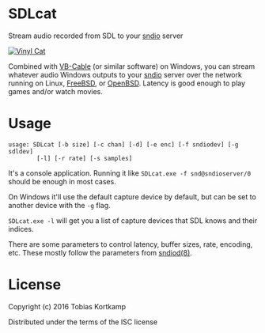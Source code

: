 # SDLcat

Stream audio recorded from SDL to your [sndio] server

[![Vinyl Cat](https://img.youtube.com/vi/K7dcSr04G8s/0.jpg)](https://www.youtube.com/watch?v=K7dcSr04G8s)

Combined with [VB-Cable] (or similar software) on Windows, you can
stream whatever audio Windows outputs to your [sndio] server over the
network running on Linux, [FreeBSD], or [OpenBSD].  Latency is good
enough to play games and/or watch movies.

[VB-Cable]: http://vb-audio.pagesperso-orange.fr/Cable/
[sndio]: http://www.sndio.org/
[FreeBSD]: https://www.freebsd.org/
[OpenBSD]: https://www.openbsd.org/

# Usage

```
usage: SDLcat [-b size] [-c chan] [-d] [-e enc] [-f sndiodev] [-g sdldev]
        [-l] [-r rate] [-s samples]
```

It's a console application.  Running it like `SDLcat.exe -f
snd@sndioserver/0` should be enough in most cases.

On Windows it'll use the default capture device by default, but can
be set to another device with the `-g` flag.

`SDLcat.exe -l` will get you a list of capture devices that SDL knows
and their indices.

There are some parameters to control latency, buffer sizes, rate,
encoding, etc.  These mostly follow the parameters from [sndiod(8)].

[sndiod(8)]: http://man.openbsd.org/sndiod.8

# License

Copyright (c) 2016 Tobias Kortkamp

Distributed under the terms of the ISC license
